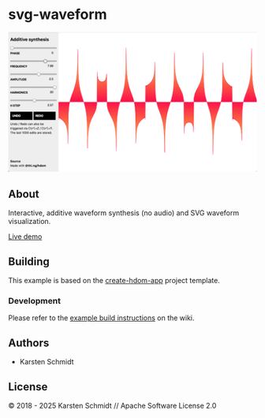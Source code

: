 # svg-waveform

![screenshot](https://raw.githubusercontent.com/thi-ng/umbrella/develop/assets/examples/svg-waveform.png)

## About

Interactive, additive waveform synthesis (no audio) and SVG waveform
visualization.

[Live demo](https://demo.thi.ng/umbrella/svg-waveform/)

## Building

This example is based on the
[create-hdom-app](https://github.com/thi-ng/create-hdom-app) project
template.

### Development

Please refer to the [example build
instructions](https://github.com/thi-ng/umbrella/wiki/Example-build-instructions)
on the wiki.

## Authors

- Karsten Schmidt

## License

&copy; 2018 - 2025 Karsten Schmidt // Apache Software License 2.0
